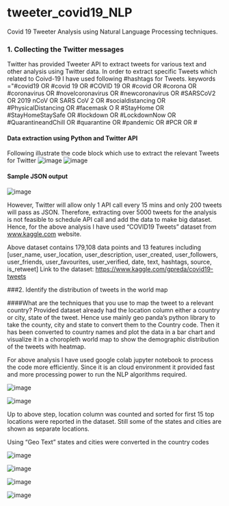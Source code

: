 # tweeter_covid19_NLP
Covid 19 Tweeter Analysis using Natural Language Processing techniques.
### 1. Collecting the Twitter messages

Twitter has provided Tweeter API to extract tweets for various text and other analysis using Twitter data. In order to extract specific Tweets which related to Coivd-19 I have used following #hashtags for Tweets.
keywords ="#covid19 OR #covid 19 OR #COVID 19 OR #covid OR #corona OR #coronavirus OR #novelcoronavirus OR #newcoronavirus OR #SARSCoV2 OR 2019 nCoV OR SARS CoV 2 OR
#socialdistancing OR #PhysicalDistancing OR #facemask O R #StayHome OR #StayHomeStaySafe OR #lockdown OR #LockdownNow OR #QuarantineandChill OR #quarantine OR #pandemic OR
#PCR OR #

#### Data extraction using Python and Twitter API
Following illustrate the code block which use to extract the relevant Tweets for Twitter
![image](https://user-images.githubusercontent.com/85073848/179394400-2bf6eaea-6e93-411f-ae75-61a4a987a829.png)
![image](https://user-images.githubusercontent.com/85073848/179394377-f2ae827b-c741-4748-82f8-654fdf97f4e6.png)
#### Sample JSON output
![image](https://user-images.githubusercontent.com/85073848/179394459-a76ed8fa-c087-4127-bb9b-229b2f5b7105.png)

However, Twitter will allow only 1 API call every 15 mins and only 200 tweets will pass as JSON. Therefore, extracting over 5000 tweets for the analysis is not feasible to schedule API call and add the data to make big dataset.
Hence, for the above analysis I have used “COVID19 Tweets” dataset from www.kaggle.com website.

Above dataset contains 179,108 data points and 13 features including [user_name, user_location, user_description, user_created, user_followers, user_friends, user_favourites, user_verified, date, text, hashtags, source, is_retweet]
Link to the dataset:
https://www.kaggle.com/gpreda/covid19-tweets

###2. Identify the distribution of tweets in the world map

####What are the techniques that you use to map the tweet to a relevant country?
Provided dataset already had the location column either a country or city, state of the tweet. Hence use mainly geo panda’s python library to take the county, city and state to convert them to the Country code. Then it has been converted to country names and plot the data in a bar chart and visualize it in a choropleth world map to show the demographic distribution of the tweets with heatmap.

For above analysis I have used google colab jupyter notebook to process the code more efficiently. Since it is an cloud environment it provided fast and more processing power to run the NLP algorithms required.

![image](https://user-images.githubusercontent.com/85073848/179394588-b5f47dc0-11ea-4135-9251-8d6388a19d94.png)

![image](https://user-images.githubusercontent.com/85073848/179394653-950084f5-458e-44d5-af3d-53b896da0de0.png)

Up to above step, location column was counted and sorted for first 15 top locations were reported in the dataset. Still some of the states and cities are shown as separate locations.

Using “Geo Text” states and cities were converted in the country codes

![image](https://user-images.githubusercontent.com/85073848/179394681-6ae07cf2-2d83-430a-bdbf-e6ac188a03df.png)

![image](https://user-images.githubusercontent.com/85073848/179394708-706cde78-33a1-498b-9097-414d673ec055.png)

![image](https://user-images.githubusercontent.com/85073848/180853034-f296343b-6cd4-4f1d-9ff6-0b3bfe5733d3.png)

![image](https://user-images.githubusercontent.com/85073848/180847467-d14fb0e3-4c81-470a-b210-7cf3fa5f5b86.png)




